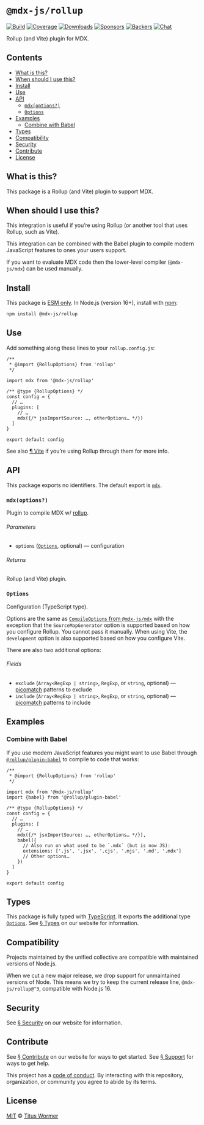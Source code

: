 # `@mdx-js/rollup`

[![Build][build-badge]][build]
[![Coverage][coverage-badge]][coverage]
[![Downloads][downloads-badge]][downloads]
[![Sponsors][sponsors-badge]][collective]
[![Backers][backers-badge]][collective]
[![Chat][chat-badge]][chat]

Rollup (and Vite) plugin for MDX.

<!-- more -->

## Contents

* [What is this?](#what-is-this)
* [When should I use this?](#when-should-i-use-this)
* [Install](#install)
* [Use](#use)
* [API](#api)
  * [`mdx(options?)`](#mdxoptions)
  * [`Options`](#options)
* [Examples](#examples)
  * [Combine with Babel](#combine-with-babel)
* [Types](#types)
* [Compatibility](#compatibility)
* [Security](#security)
* [Contribute](#contribute)
* [License](#license)

## What is this?

This package is a Rollup (and Vite) plugin to support MDX.

## When should I use this?

This integration is useful if you’re using Rollup (or another tool that uses
Rollup, such as Vite).

This integration can be combined with the Babel plugin to compile modern
JavaScript features to ones your users support.

If you want to evaluate MDX code then the lower-level compiler (`@mdx-js/mdx`)
can be used manually.

## Install

This package is [ESM only][esm].
In Node.js (version 16+), install with [npm][]:

```sh
npm install @mdx-js/rollup
```

## Use

Add something along these lines to your `rollup.config.js`:

```tsx
/**
 * @import {RollupOptions} from 'rollup'
 */

import mdx from '@mdx-js/rollup'

/** @type {RollupOptions} */
const config = {
  // …
  plugins: [
    // …
    mdx({/* jsxImportSource: …, otherOptions… */})
  ]
}

export default config
```

See also [¶ Vite][vite] if you’re using Rollup through them for more info.

## API

This package exports no identifiers.
The default export is [`mdx`][api-mdx].

### `mdx(options?)`

Plugin to compile MDX w/ [rollup][].

###### Parameters

* `options` ([`Options`][api-options], optional)
  — configuration

###### Returns

Rollup (and Vite) plugin.

### `Options`

Configuration (TypeScript type).

Options are the same as [`CompileOptions` from `@mdx-js/mdx`][compile-options]
with the exception that the `SourceMapGenerator` option is supported based on
how you configure Rollup.
You cannot pass it manually.
When using Vite, the `development` option is also supported based on how you
configure Vite.

There are also two additional options:

###### Fields

* `exclude` (`Array<RegExp | string>`, `RegExp`, or `string`, optional)
  — [picomatch][] patterns to exclude
* `include` (`Array<RegExp | string>`, `RegExp`, or `string`, optional)
  — [picomatch][] patterns to include

## Examples

### Combine with Babel

If you use modern JavaScript features you might want to use Babel through
[`@rollup/plugin-babel`][rollup-plugin-babel] to compile to code that works:

```tsx
/**
 * @import {RollupOptions} from 'rollup'
 */

import mdx from '@mdx-js/rollup'
import {babel} from '@rollup/plugin-babel'

/** @type {RollupOptions} */
const config = {
  // …
  plugins: [
    // …
    mdx({/* jsxImportSource: …, otherOptions… */}),
    babel({
      // Also run on what used to be `.mdx` (but is now JS):
      extensions: ['.js', '.jsx', '.cjs', '.mjs', '.md', '.mdx']
      // Other options…
    })
  ]
}

export default config
```

## Types

This package is fully typed with [TypeScript][].
It exports the additional type [`Options`][api-options].
See [§ Types][types] on our website for information.

## Compatibility

Projects maintained by the unified collective are compatible with maintained
versions of Node.js.

When we cut a new major release, we drop support for unmaintained versions of
Node.
This means we try to keep the current release line, `@mdx-js/rollup@^3`,
compatible with Node.js 16.

## Security

See [§ Security][security] on our website for information.

## Contribute

See [§ Contribute][contribute] on our website for ways to get started.
See [§ Support][support] for ways to get help.

This project has a [code of conduct][coc].
By interacting with this repository, organization, or community you agree to
abide by its terms.

## License

[MIT][] © [Titus Wormer][author]

[build-badge]: https://github.com/mdx-js/mdx/workflows/main/badge.svg

[build]: https://github.com/mdx-js/mdx/actions

[coverage-badge]: https://img.shields.io/codecov/c/github/mdx-js/mdx/main.svg

[coverage]: https://codecov.io/github/mdx-js/mdx

[downloads-badge]: https://img.shields.io/npm/dm/@mdx-js/rollup.svg

[downloads]: https://www.npmjs.com/package/@mdx-js/rollup

[sponsors-badge]: https://opencollective.com/unified/sponsors/badge.svg

[backers-badge]: https://opencollective.com/unified/backers/badge.svg

[collective]: https://opencollective.com/unified

[chat-badge]: https://img.shields.io/badge/chat-discussions-success.svg

[chat]: https://github.com/mdx-js/mdx/discussions

[npm]: https://docs.npmjs.com/cli/install

[contribute]: https://mdxjs.com/community/contribute/

[support]: https://mdxjs.com/community/support/

[coc]: https://github.com/mdx-js/.github/blob/main/code-of-conduct.md

[mit]: https://github.com/mdx-js/mdx/blob/main/packages/rollup/license

[author]: https://wooorm.com

[esm]: https://gist.github.com/sindresorhus/a39789f98801d908bbc7ff3ecc99d99c

[security]: https://mdxjs.com/getting-started/#security

[types]: https://mdxjs.com/getting-started/#types

[picomatch]: https://github.com/micromatch/picomatch#globbing-features

[rollup]: https://rollupjs.org

[rollup-plugin-babel]: https://github.com/rollup/plugins/tree/HEAD/packages/babel

[typescript]: https://www.typescriptlang.org

[compile-options]: https://mdxjs.com/packages/mdx/#compileoptions

[vite]: https://mdxjs.com/getting-started/#vite

[api-mdx]: #mdxoptions

[api-options]: #options
